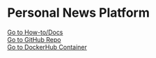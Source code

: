 # Personal News Platform
[Go to How-to/Docs](https://vanalmsick.github.io/news_platform/)  
[Go to GitHub Repo](https://github.com/vanalmsick/news_platform)  
[Go to DockerHub Container](https://hub.docker.com/repository/docker/vanalmsick/news_platform)  
